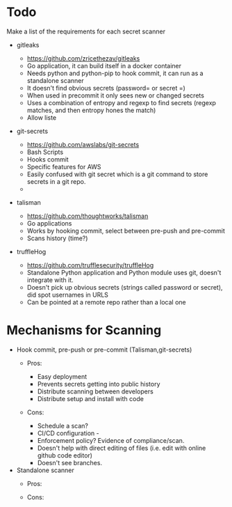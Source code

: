 # Todo
Make a list of the requirements for each secret scanner
 - gitleaks
   - https://github.com/zricethezav/gitleaks
   - Go application, it can build itself in a docker container
   - Needs python and python-pip to hook commit, it can run as a standalone scanner
   - It doesn't find obvious secrets (password= or secret =) 
   - When used in precommit it only sees new or changed secrets
   - Uses a combination of entropy and regexp to find secrets (regexp matches, and then entropy hones the match)
   - Allow liste

 
 - git-secrets
   - https://github.com/awslabs/git-secrets
   - Bash Scripts
   - Hooks commit
   - Specific features for AWS
   - Easily confused with git secret which is a git command to store secrets in a git repo.
   - 

 - talisman
   - https://github.com/thoughtworks/talisman
   - Go applications
   - Works by hooking commit, select between pre-push and pre-commit
   - Scans history (time?)
 
 - truffleHog
   - https://github.com/trufflesecurity/truffleHog
   - Standalone Python application and Python module uses git, doesn't integrate with it.
   - Doesn't pick up obvious secrets (strings called password or secret), did spot usernames in URLS
   - Can be pointed at a remote repo rather than a local one

 # Mechanisms for Scanning
  - Hook commit, pre-push or pre-commit (Talisman,git-secrets)
    - Pros:
        - Easy deployment
        - Prevents secrets getting into public history
        - Distribute scanning between developers
        - Distribute setup and install with code
        
    - Cons:
       - Schedule a scan?
       - CI/CD configuration -  
       - Enforcement policy? Evidence of compliance/scan.
       - Doesn't help with direct editing of files (i.e. edit with online github code editor)
       - Doesn't see branches.
  - Standalone scanner
    - Pros:

    - Cons:
